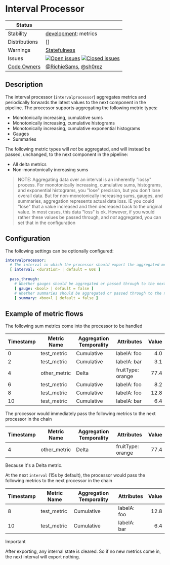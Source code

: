 # Interval Processor

<!-- status autogenerated section -->
| Status        |           |
| ------------- |-----------|
| Stability     | [development]: metrics   |
| Distributions | [] |
| Warnings      | [Statefulness](#warnings) |
| Issues        | [![Open issues](https://img.shields.io/github/issues-search/open-telemetry/opentelemetry-collector-contrib?query=is%3Aissue%20is%3Aopen%20label%3Aprocessor%2Finterval%20&label=open&color=orange&logo=opentelemetry)](https://github.com/open-telemetry/opentelemetry-collector-contrib/issues?q=is%3Aopen+is%3Aissue+label%3Aprocessor%2Finterval) [![Closed issues](https://img.shields.io/github/issues-search/open-telemetry/opentelemetry-collector-contrib?query=is%3Aissue%20is%3Aclosed%20label%3Aprocessor%2Finterval%20&label=closed&color=blue&logo=opentelemetry)](https://github.com/open-telemetry/opentelemetry-collector-contrib/issues?q=is%3Aclosed+is%3Aissue+label%3Aprocessor%2Finterval) |
| [Code Owners](https://github.com/open-telemetry/opentelemetry-collector-contrib/blob/main/CONTRIBUTING.md#becoming-a-code-owner)    | [@RichieSams](https://www.github.com/RichieSams), [@sh0rez](https://www.github.com/sh0rez) |

[development]: https://github.com/open-telemetry/opentelemetry-collector/blob/main/docs/component-stability.md#development
<!-- end autogenerated section -->

## Description

The interval processor (`intervalprocessor`) aggregates metrics and periodically forwards the latest values to the next component in the pipeline. The processor supports aggregating the following metric types:

* Monotonically increasing, cumulative sums
* Monotonically increasing, cumulative histograms
* Monotonically increasing, cumulative exponential histograms
* Gauges 
* Summaries

The following metric types will *not* be aggregated, and will instead be passed, unchanged, to the next component in the pipeline:

* All delta metrics
* Non-monotonically increasing sums

> NOTE: Aggregating data over an interval is an inherently "lossy" process. For monotonically increasing, cumulative sums, histograms, and exponential histograms, you "lose" precision, but you don't lose overall data. But for non-monotonically increasing sums, gauges, and summaries, aggregation represents actual data loss. IE you could "lose" that a value increased and then decreased back to the original value. In most cases, this data "loss" is ok. However, if you would rather these values be passed through, and *not* aggregated, you can set that in the configuration

## Configuration

The following settings can be optionally configured:

```yaml
intervalprocessor:
  # The interval in which the processor should export the aggregated metrics. 
  [ interval: <duration> | default = 60s ]
  
  pass_through:
    # Whether gauges should be aggregated or passed through to the next component as they are
    [ gauge: <bool> | default = false ]
    # Whether summaries should be aggregated or passed through to the next component as they are
    [ summary: <boo>l | default = false ]
```

## Example of metric flows

The following sum metrics come into the processor to be handled

| Timestamp | Metric Name  | Aggregation Temporality | Attributes        | Value |
| --------- | ------------ | ----------------------- | ----------------- | ----: |
| 0         | test_metric  | Cumulative              | labelA: foo       |   4.0 |
| 2         | test_metric  | Cumulative              | labelA: bar       |   3.1 |
| 4         | other_metric | Delta                   | fruitType: orange |  77.4 |
| 6         | test_metric  | Cumulative              | labelA: foo       |   8.2 |
| 8         | test_metric  | Cumulative              | labelA: foo       |  12.8 |
| 10        | test_metric  | Cumulative              | labelA: bar       |   6.4 |

The processor would immediately pass the following metrics to the next processor in the chain

| Timestamp | Metric Name  | Aggregation Temporality | Attributes        | Value |
| --------- | ------------ | ----------------------- | ----------------- | ----: |
| 4         | other_metric | Delta                   | fruitType: orange |  77.4 |

Because it's a Delta metric.

At the next `interval` (15s by default), the processor would pass the following metrics to the next processor in the chain

| Timestamp | Metric Name | Aggregation Temporality | Attributes  | Value |
| --------- | ----------- | ----------------------- | ----------- | ----: |
| 8         | test_metric | Cumulative              | labelA: foo |  12.8 |
| 10        | test_metric | Cumulative              | labelA: bar |   6.4 |

> [!IMPORTANT]
> After exporting, any internal state is cleared. So if no new metrics come in, the next interval will export nothing.
